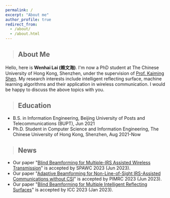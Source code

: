 ```yaml
---
permalink: /
excerpt: "About me"
author_profile: true
redirect_from: 
  - /about/
  - /about.html
---
```

>## About Me
Hello, here is **Wenhai Lai (赖文海)**. I'm now a PhD student at The Chinese University of Hong Kong, Shenzhen, under the supervision of [Prof. Kaiming Shen](https://kaimingshen.github.io/index.html). My research interests include intelligent reflecting surface, machine learning algorithms and their application in wireless communication. I would be happy to discuss the above topics with you.

>## Education
* B.S. in Information Engineering, Beijing University of Posts and Telecommunications (BUPT), Jun 2021
* Ph.D. Student in Computer Science and Information Engineering, The Chinese University of Hong Kong, Shenzhen, Aug 2021-Now

>## News
* Our paper "[Blind Beamforming for Multiple-IRS Assisted Wireless Transmission](/files/SPAWC_2023.pdf)" is accepted by SPAWC 2023 (Jun 2023).
* Our paper "[Adaptive Beamforming for Non-Line-of-Sight IRS-Assisted Communications without CSI](/files/PIMRC_2023.pdf)" is accepted by PIMRC 2023 (Jun 2023).
* Our paper "[Blind Beamforming for Multiple Intelligent Reflecting Surfaces](https://kaimingshen.github.io/doc/ICC23_IRS.pdf)" is accepted by ICC 2023 (Jan 2023).